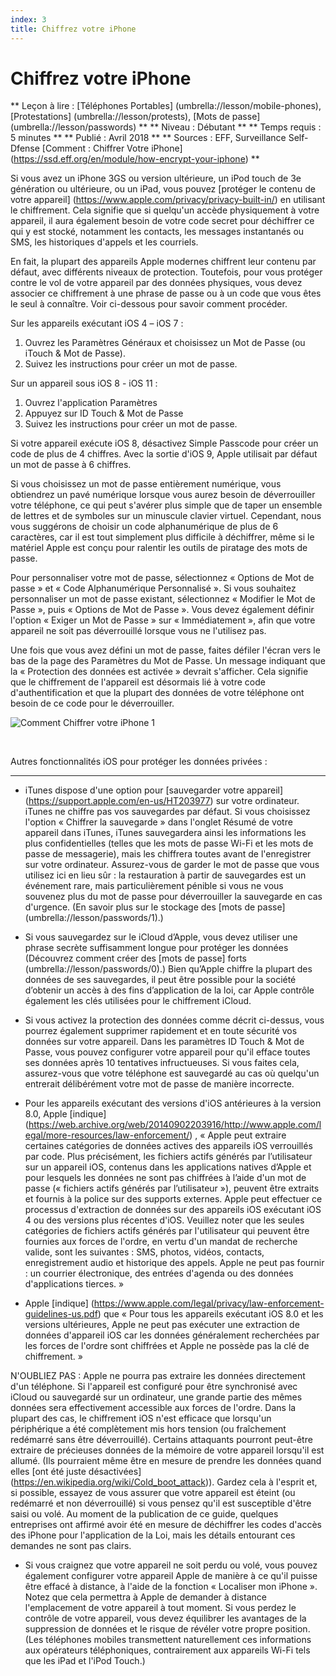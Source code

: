 ```yaml
---
index: 3
title: Chiffrez votre iPhone
---
```

Chiffrez votre iPhone
===========================

** Leçon à lire : [Téléphones Portables] (umbrella://lesson/mobile-phones), [Protestations] (umbrella://lesson/protests), [Mots de passe] (umbrella://lesson/passwords) **
** Niveau : Débutant **
** Temps requis : 5 minutes **
** Publié : Avril 2018 **
** Sources : EFF, Surveillance Self-Dfense [Comment : Chiffrer Votre iPhone] (https://ssd.eff.org/en/module/how-encrypt-your-iphone) **

Si vous avez un iPhone 3GS ou version ultérieure, un iPod touch de 3e génération ou ultérieure, ou un iPad, vous pouvez [protéger le contenu de votre appareil] (https://www.apple.com/privacy/privacy-built-in/) en utilisant le chiffrement. Cela signifie que si quelqu'un accède physiquement à votre appareil, il aura également besoin de votre code secret pour déchiffrer ce qui y est stocké, notamment les contacts, les messages instantanés ou SMS, les historiques d'appels et les courriels.

En fait, la plupart des appareils Apple modernes chiffrent leur contenu par défaut, avec différents niveaux de protection. Toutefois, pour vous protéger contre le vol de votre appareil par des données physiques, vous devez associer ce chiffrement à une phrase de passe ou à un code que vous êtes le seul à connaître. Voir ci-dessous pour savoir comment procéder.

Sur les appareils exécutant iOS 4 – iOS 7 :

1.  Ouvrez les Paramètres Généraux et choisissez un Mot de Passe (ou iTouch & Mot de Passe).
2.  Suivez les instructions pour créer un mot de passe.

Sur un appareil sous iOS 8 - iOS 11 :

1.  Ouvrez l'application Paramètres
2.  Appuyez sur ID Touch & Mot de Passe
3.  Suivez les instructions pour créer un mot de passe.

Si votre appareil exécute iOS 8, désactivez Simple Passcode pour créer un code de plus de 4 chiffres. Avec la sortie d'iOS 9, Apple utilisait par défaut un mot de passe à 6 chiffres.

Si vous choisissez un mot de passe entièrement numérique, vous obtiendrez un pavé numérique lorsque vous aurez besoin de déverrouiller votre téléphone, ce qui peut s'avérer plus simple que de taper un ensemble de lettres et de symboles sur un minuscule clavier virtuel. Cependant, nous vous suggérons de choisir un code alphanumérique de plus de 6 caractères, car il est tout simplement plus difficile à déchiffrer, même si le matériel Apple est conçu pour ralentir les outils de piratage des mots de passe.

Pour personnaliser votre mot de passe, sélectionnez « Options de Mot de passe » et « Code Alphanumérique Personnalisé ». Si vous souhaitez personnaliser un mot de passe existant, sélectionnez « Modifier le Mot de Passe », puis « Options de Mot de Passe ». Vous devez également définir l'option « Exiger un Mot de Passe » sur « Immédiatement », afin que votre appareil ne soit pas déverrouillé lorsque vous ne l'utilisez pas.

Une fois que vous avez défini un mot de passe, faites défiler l'écran vers le bas de la page des Paramètres du Mot de Passe. Un message indiquant que la « Protection des données est activée » devrait s'afficher. Cela signifie que le chiffrement de l'appareil est désormais lié à votre code d'authentification et que la plupart des données de votre téléphone ont besoin de ce code pour le déverrouiller.

![Comment Chiffrer votre iPhone 1](howtoencryptyouriphone1.png)

 

Autres fonctionnalités iOS pour protéger les données privées :
-------------------------------------------------- -------------------------------------------------- ----------------

*   iTunes dispose d'une option pour [sauvegarder votre appareil] (https://support.apple.com/en-us/HT203977) sur votre ordinateur. iTunes ne chiffre pas vos sauvegardes par défaut. Si vous choisissez l'option « Chiffrer la sauvegarde » dans l'onglet Résumé de votre appareil dans iTunes, iTunes sauvegardera ainsi les informations les plus confidentielles (telles que les mots de passe Wi-Fi et les mots de passe de messagerie), mais les chiffrera toutes avant de l'enregistrer sur votre ordinateur. Assurez-vous de garder le mot de passe que vous utilisez ici en lieu sûr : la restauration à partir de sauvegardes est un événement rare, mais particulièrement pénible si vous ne vous souvenez plus du mot de passe pour déverrouiller la sauvegarde en cas d'urgence. (En savoir plus sur le stockage des [mots de passe] (umbrella://lesson/passwords/1).)

*   Si vous sauvegardez sur le iCloud d’Apple, vous devez utiliser une phrase secrète suffisamment longue pour protéger les données (Découvrez comment créer des [mots de passe] forts (umbrella://lesson/passwords/0).) Bien qu’Apple chiffre la plupart des données de ses sauvegardes, il peut être possible pour la société d’obtenir un accès à des fins d’application de la loi, car Apple contrôle également les clés utilisées pour le chiffrement iCloud.

*   Si vous activez la protection des données comme décrit ci-dessus, vous pourrez également supprimer rapidement et en toute sécurité vos données sur votre appareil. Dans les paramètres ID Touch & Mot de Passe, vous pouvez configurer votre appareil pour qu'il efface toutes ses données après 10 tentatives infructueuses. Si vous faites cela, assurez-vous que votre téléphone est sauvegardé au cas où quelqu'un entrerait délibérément votre mot de passe de manière incorrecte.

*   Pour les appareils exécutant des versions d'iOS antérieures à la version 8.0, Apple [indique] (https://web.archive.org/web/20140902203916/http://www.apple.com/legal/more-resources/law-enforcement/) , « Apple peut extraire certaines catégories de données actives des appareils iOS verrouillés par code. Plus précisément, les fichiers actifs générés par l’utilisateur sur un appareil iOS, contenus dans les applications natives d’Apple et pour lesquels les données ne sont pas chiffrées à l’aide d'un mot de passe (« fichiers actifs générés par l’utilisateur »), peuvent être extraits et fournis à la police sur des supports externes. Apple peut effectuer ce processus d'extraction de données sur des appareils iOS exécutant iOS 4 ou des versions plus récentes d'iOS. Veuillez noter que les seules catégories de fichiers actifs générés par l'utilisateur qui peuvent être fournies aux forces de l'ordre, en vertu d'un mandat de recherche valide, sont les suivantes : SMS, photos, vidéos, contacts, enregistrement audio et historique des appels. Apple ne peut pas fournir : un courrier électronique, des entrées d'agenda ou des données d'applications tierces. »

*   Apple [indique] (https://www.apple.com/legal/privacy/law-enforcement-guidelines-us.pdf) que « Pour tous les appareils exécutant iOS 8.0 et les versions ultérieures, Apple ne peut pas exécuter une extraction de données d'appareil iOS car les données généralement recherchées par les forces de l'ordre sont chiffrées et Apple ne possède pas la clé de chiffrement. »

N'OUBLIEZ PAS : Apple ne pourra pas extraire les données directement d'un téléphone. Si l'appareil est configuré pour être synchronisé avec iCloud ou sauvegardé sur un ordinateur, une grande partie des mêmes données sera effectivement accessible aux forces de l'ordre. Dans la plupart des cas, le chiffrement iOS n'est efficace que lorsqu'un périphérique a été complètement mis hors tension (ou fraîchement redémarré sans être déverrouillé). Certains attaquants pourront peut-être extraire de précieuses données de la mémoire de votre appareil lorsqu'il est allumé. (Ils pourraient même être en mesure de prendre les données quand elles [ont été juste désactivées] (https://en.wikipedia.org/wiki/Cold_boot_attack)). Gardez cela à l'esprit et, si possible, essayez de vous assurer que votre appareil est éteint (ou redémarré et non déverrouillé) si vous pensez qu'il est susceptible d'être saisi ou volé. Au moment de la publication de ce guide, quelques entreprises ont affirmé avoir été en mesure de déchiffrer les codes d'accès des iPhone pour l'application de la Loi, mais les détails entourant ces demandes ne sont pas clairs.

*   Si vous craignez que votre appareil ne soit perdu ou volé, vous pouvez également configurer votre appareil Apple de manière à ce qu'il puisse être effacé à distance, à l'aide de la fonction « Localiser mon iPhone ». Notez que cela permettra à Apple de demander à distance l'emplacement de votre appareil à tout moment. Si vous perdez le contrôle de votre appareil, vous devez équilibrer les avantages de la suppression de données et le risque de révéler votre propre position. (Les téléphones mobiles transmettent naturellement ces informations aux opérateurs téléphoniques, contrairement aux appareils Wi-Fi tels que les iPad et l'iPod Touch.)